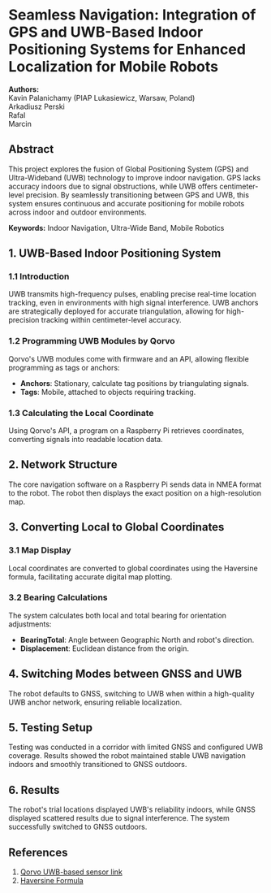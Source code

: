 # Seamless Navigation: Integration of GPS and UWB-Based Indoor Positioning Systems for Enhanced Localization for Mobile Robots

**Authors:**  
Kavin Palanichamy (PIAP Lukasiewicz, Warsaw, Poland)  
Arkadiusz Perski  
Rafal  
Marcin  

## Abstract
This project explores the fusion of Global Positioning System (GPS) and Ultra-Wideband (UWB) technology to improve indoor navigation. GPS lacks accuracy indoors due to signal obstructions, while UWB offers centimeter-level precision. By seamlessly transitioning between GPS and UWB, this system ensures continuous and accurate positioning for mobile robots across indoor and outdoor environments.

**Keywords:** Indoor Navigation, Ultra-Wide Band, Mobile Robotics

## 1. UWB-Based Indoor Positioning System

### 1.1 Introduction
UWB transmits high-frequency pulses, enabling precise real-time location tracking, even in environments with high signal interference. UWB anchors are strategically deployed for accurate triangulation, allowing for high-precision tracking within centimeter-level accuracy.

### 1.2 Programming UWB Modules by Qorvo
Qorvo's UWB modules come with firmware and an API, allowing flexible programming as tags or anchors:
- **Anchors**: Stationary, calculate tag positions by triangulating signals.
- **Tags**: Mobile, attached to objects requiring tracking.

### 1.3 Calculating the Local Coordinate
Using Qorvo's API, a program on a Raspberry Pi retrieves coordinates, converting signals into readable location data.

## 2. Network Structure
The core navigation software on a Raspberry Pi sends data in NMEA format to the robot. The robot then displays the exact position on a high-resolution map.

## 3. Converting Local to Global Coordinates

### 3.1 Map Display
Local coordinates are converted to global coordinates using the Haversine formula, facilitating accurate digital map plotting.

### 3.2 Bearing Calculations
The system calculates both local and total bearing for orientation adjustments:
- **BearingTotal**: Angle between Geographic North and robot's direction.
- **Displacement**: Euclidean distance from the origin.

## 4. Switching Modes between GNSS and UWB
The robot defaults to GNSS, switching to UWB when within a high-quality UWB anchor network, ensuring reliable localization.

## 5. Testing Setup
Testing was conducted in a corridor with limited GNSS and configured UWB coverage. Results showed the robot maintained stable UWB navigation indoors and smoothly transitioned to GNSS outdoors.

## 6. Results
The robot's trial locations displayed UWB's reliability indoors, while GNSS displayed scattered results due to signal interference. The system successfully switched to GNSS outdoors.

## References
1. [Qorvo UWB-based sensor link](https://www.qorvo.com/products/p/DWM1001-DEV)
2. [Haversine Formula](https://en.wikipedia.org/wiki/Haversine_formula)
